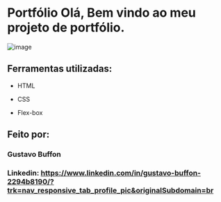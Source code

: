 # Portfólio Olá, Bem vindo ao meu projeto de portfólio.

![image](https://user-images.githubusercontent.com/77756047/211304452-220fedf0-f91b-490f-8a65-a60ce860bc5c.png)

## Ferramentas utilizadas:

* HTML

* CSS

* Flex-box

## Feito por:

### Gustavo Buffon

### Linkedin: https://www.linkedin.com/in/gustavo-buffon-2294b8190/?trk=nav_responsive_tab_profile_pic&originalSubdomain=br

```
